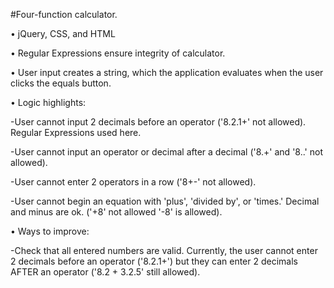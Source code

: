 #Four-function calculator.

•	jQuery, CSS, and HTML

•	Regular Expressions ensure integrity of calculator.

•	User input creates a string, which the application evaluates when the user clicks the equals button.


• Logic highlights:
 
  -User cannot input 2 decimals before an operator ('8.2.1+' not allowed). Regular Expressions used here.
  
  -User cannot input an operator or decimal after a decimal ('8.+'  and '8..' not allowed).
  
  -User cannot enter 2 operators in a row ('8+-' not allowed).
  
  -User cannot begin an equation with 'plus', 'divided by', or 'times.' Decimal and minus are ok. ('+8' not allowed '-8' is allowed).
  
  
• Ways to improve:

  -Check that all entered numbers are valid. Currently, the user cannot enter 2 decimals before an operator ('8.2.1+') but they can enter 2 decimals AFTER an operator ('8.2 + 3.2.5' still allowed).

